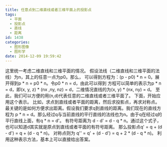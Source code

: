 ```yaml
---
title: 任意点到二维直线或者三维平面上的投影点
tags:
  - 平面
  - 投影点
  - 直线
  - 距离
id: 1438
categories:
  - 图形图像
  - 图形学
date: 2014-12-09 19:59:42
---
```


这里统一考虑二维直线和三维平面的情况。
假设法线（二维直线和三维平面的法线）为n，其上的任意一点为p0。那么，
可以得到方程为：(p - p0)  \*  n = 0。展开得到p \* n = p0 \* n。令p0 \* n = d，由此可以得到
方程可以简单的表示为p \* n = d，即(x, y, z) \* (nx ,ny, nz) = d，二维情况直线的为(x, y) \* (nx, ny) = d。
至此，我们可以方便的用(n,d)代表任意的二维直线或者三维平面了。
下面，开始应用这个表示。
比如，求点到直线或者平面的距离，然后求投影点，再求对称点。
最关键的是如何方便求出距离。假设我们要求q到直线的距离。我们现在的直线方程为
p \* n = d。那么经过q与当前直线的平行直线的法线也为n。由于q在经过q的平行直线上面，有q \* n = d'。
有符号距离为 d - d' = d - q \* n。通过这个式子，也可以知道d其实就是原点到直线或者平面的有符号距离。
那么投影点q' = q + (d - d') = q + (d - q \* n)。
对称点则为 q'' =  q' +  (d  -  d')  =  q + 2 \* (d  -  q \* n)。
利用这种表示方法，基本上可以直接给出答案。